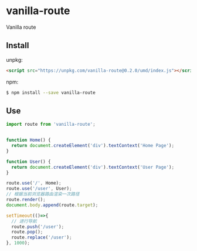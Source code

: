 # vanilla-route

Vanilla route

## Install

unpkg:

```html
<script src="https://unpkg.com/vanilla-route@0.2.0/umd/index.js"></script>
```

npm:

```sh
$ npm install --save vanilla-route
```

## Use

```js
import route from 'vanilla-route';


function Home() {
  return document.createElement('div').textContext('Home Page');
}

function User() {
  return document.createElement('div').textContext('User Page');
}

route.use('/', Home);
route.use('/user', User);
// 根据当前浏览器路由渲染一次路径
route.render();
document.body.append(route.target);

setTimeout(()=>{
  // 进行导航
  route.push('/user');
  route.pop();
  route.replace('/user');
}, 1000);

```
